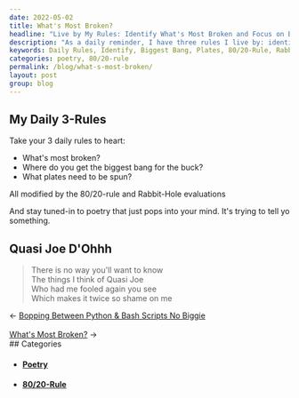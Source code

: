 ```yaml
---
date: 2022-05-02
title: What's Most Broken?
headline: "Live by My Rules: Identify What's Most Broken and Focus on Biggest Bang for the Buck"
description: "As a daily reminder, I have three rules I live by: identify what's most broken, focus on where I can get the biggest bang for the buck, and keep track of what plates need to be spun. I also try to stay mindful of the 80/20-rule and Rabbit-Hole evaluations, and pay attention to any poetry that comes to mind. Quasi Joe D'Ohhh is a reminder to stay vigilant and not be fooled twice. Read my blog post to find out"
keywords: Daily Rules, Identify, Biggest Bang, Plates, 80/20-Rule, Rabbit-Hole Evaluations, Poetry, Vigilant, Fooled Twice
categories: poetry, 80/20-rule
permalink: /blog/what-s-most-broken/
layout: post
group: blog
---
```


## My Daily 3-Rules

Take your 3 daily rules to heart:

- What's most broken?
- Where do you get the biggest bang for the buck?
- What plates need to be spun?

All modified by the 80/20-rule and Rabbit-Hole evaluations

And stay tuned-in to poetry that just pops into your mind. It's trying to tell
yo something.

## Quasi Joe D'Ohhh

> There is no way you'll want to know\
> The things I think of Quasi Joe\
> Who had me fooled again you see\
> Which makes it twice so shame on me

<div class="arrow-links"><div class="post-nav-prev"><span class="arrow">&larr;&nbsp;</span><a href="/blog/bopping-between-python-bash-scripts-no-biggie/">Bopping Between Python & Bash Scripts No Biggie</a></div> &nbsp; <div class="post-nav-next"><a href="/blog/what-s-most-broken/">What's Most Broken?</a><span class="arrow">&nbsp;&rarr;</span></div></div>
## Categories

<ul>
<li><h4><a href='/poetry/'>Poetry</a></h4></li>
<li><h4><a href='/80-20-rule/'>80/20-Rule</a></h4></li></ul>